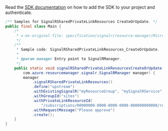 Read the [SDK documentation](https://github.com/Azure/azure-sdk-for-java/blob/azure-resourcemanager-signalr_1.0.0-beta.3/sdk/signalr/azure-resourcemanager-signalr/README.md) on how to add the SDK to your project and authenticate.

```java
/** Samples for SignalRSharedPrivateLinkResources CreateOrUpdate. */
public final class Main {
    /*
     * x-ms-original-file: specification/signalr/resource-manager/Microsoft.SignalRService/stable/2021-10-01/examples/SignalRSharedPrivateLinkResources_CreateOrUpdate.json
     */
    /**
     * Sample code: SignalRSharedPrivateLinkResources_CreateOrUpdate.
     *
     * @param manager Entry point to SignalRManager.
     */
    public static void signalRSharedPrivateLinkResourcesCreateOrUpdate(
        com.azure.resourcemanager.signalr.SignalRManager manager) {
        manager
            .signalRSharedPrivateLinkResources()
            .define("upstream")
            .withExistingSignalR("myResourceGroup", "mySignalRService")
            .withGroupId("sites")
            .withPrivateLinkResourceId(
                "/subscriptions/00000000-0000-0000-0000-000000000000/resourcegroups/myResourceGroup/providers/Microsoft.Web/sites/myWebApp")
            .withRequestMessage("Please approve")
            .create();
    }
}
```
